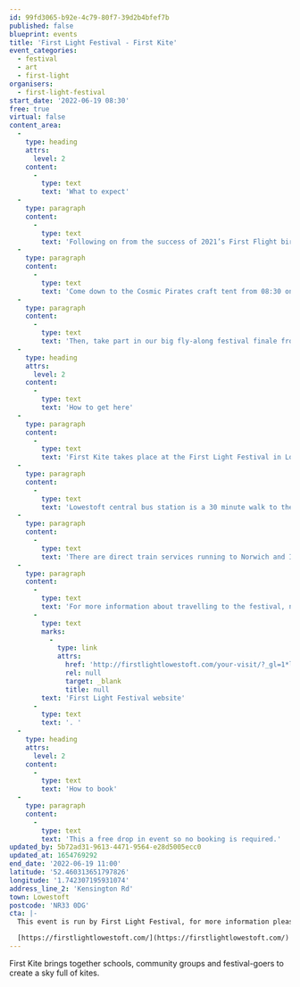 ```yaml
---
id: 99fd3065-b92e-4c79-80f7-39d2b4bfef7b
published: false
blueprint: events
title: 'First Light Festival - First Kite'
event_categories:
  - festival
  - art
  - first-light
organisers:
  - first-light-festival
start_date: '2022-06-19 08:30'
free: true
virtual: false
content_area:
  -
    type: heading
    attrs:
      level: 2
    content:
      -
        type: text
        text: 'What to expect'
  -
    type: paragraph
    content:
      -
        type: text
        text: 'Following on from the success of 2021’s First Flight birdbox project, First Kite brings together schools, community groups and festival-goers to create a sky full of kites.'
  -
    type: paragraph
    content:
      -
        type: text
        text: 'Come down to the Cosmic Pirates craft tent from 08:30 on Sunday morning, where there’ll be all the things you need to make and decorate your own kites.'
  -
    type: paragraph
    content:
      -
        type: text
        text: 'Then, take part in our big fly-along festival finale from 10:00 as we’re joined by two East Anglian kite flying groups to show us the ropes as we take to the sky!'
  -
    type: heading
    attrs:
      level: 2
    content:
      -
        type: text
        text: 'How to get here'
  -
    type: paragraph
    content:
      -
        type: text
        text: 'First Kite takes place at the First Light Festival in Lowestoft. '
  -
    type: paragraph
    content:
      -
        type: text
        text: 'Lowestoft central bus station is a 30 minute walk to the event site. For local services the X1, Coastal Clipper 99 and 103 stop at Kensington Road.'
  -
    type: paragraph
    content:
      -
        type: text
        text: 'There are direct train services running to Norwich and Ipswich, and on-going connections to Cambridge and London Liverpool Street. The last train from Lowestoft to Ipswich on Saturday is at 21:06. For Norwich, the last train departs Lowestoft at 23:30. For timetables, visit Greater Anglia.'
  -
    type: paragraph
    content:
      -
        type: text
        text: 'For more information about travelling to the festival, nearby car parks or access concerns please visit the '
      -
        type: text
        marks:
          -
            type: link
            attrs:
              href: 'http://firstlightlowestoft.com/your-visit/?_gl=1*lh6832*_ga*MTEyMjQ5MzkwMi4xNjU0NDU5ODYw*_ga_VNZBZ7KK2L*MTY1NDQ1OTg1OS4xLjEuMTY1NDQ1OTg5My4w&_ga=2.168758113.114446753.1654459861-1122493902.1654459860'
              rel: null
              target: _blank
              title: null
        text: 'First Light Festival website'
      -
        type: text
        text: '. '
  -
    type: heading
    attrs:
      level: 2
    content:
      -
        type: text
        text: 'How to book'
  -
    type: paragraph
    content:
      -
        type: text
        text: 'This a free drop in event so no booking is required.'
updated_by: 5b72ad31-9613-4471-9564-e28d5005ecc0
updated_at: 1654769292
end_date: '2022-06-19 11:00'
latitude: '52.460313651797826'
longitude: '1.742307195931074'
address_line_2: 'Kensington Rd'
town: Lowestoft
postcode: 'NR33 0DG'
cta: |-
  This event is run by First Light Festival, for more information please get in touch via:

  [https://firstlightlowestoft.com/](https://firstlightlowestoft.com/)
---
```

First Kite brings together schools, community groups and festival-goers to create a sky full of kites.